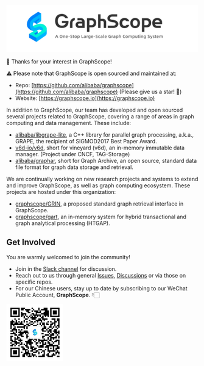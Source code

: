![graphscope](https://github.com/graphscope/.github/blob/main/images/graphscope-banner.png)

💞 Thanks for your interest in GraphScope!

⚠️ Please note that GraphScope is open sourced and maintained at:

- Repo: [https://github.com/alibaba/graphscope](https://github.com/alibaba/graphscope) (Please give us a star! 🌟)
- Website: [https://graphscope.io](https://graphscope.io)


In addition to GraphScope, our team has developed and open sourced several projects related to GraphScope, covering a range of areas in graph computing and data management. These include:

- [alibaba/libgrape-lite](https://github.com/alibaba/libgrape-lite), a C++ library for parallel graph processing, a.k.a., GRAPE, the recipient of SIGMOD2017 Best Paper Award. 
- [v6d-io/v6d](https://github.com/v6d-io/v6d), short for vineyard (v6d), an in-memory immutable data manager. (Project under CNCF, TAG-Storage)
- [alibaba/graphar](https://github.com/alibaba/GraphAr), short for Graph Archive, an open source, standard data file format for graph data storage and retrieval.

We are continually working on new research projects and systems to extend and improve GraphScope, as well as graph computing ecosystem. These projects are hosted under this organization:

- [graphscope/GRIN](https://github.com/graphscope/), a proposed standard graph retrieval interface in GraphScope.
- [graphscope/gart](https://github.com/graphscope/gart), an in-memory system for hybrid transactional and graph analytical processing (HTGAP).

## Get Involved
You are warmly welcomed to join the community!

- Join in the [Slack channel](http://slack.graphscope.io/) for discussion.
- Reach out to us through general [Issues](https://github.com/alibaba/GraphScope/issues), [Discussions](https://github.com/alibaba/GraphScope/discussions) or via those on specific repos. 
- For our Chinese users, stay up to date by subscribing to our WeChat Public Account, **GraphScope**. 👇🏻

<img src="https://github.com/graphscope/.github/blob/main/images/qr-code.jpg" width="150" />
